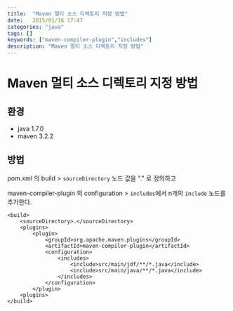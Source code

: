 ```yaml
---
title:  "Maven 멀티 소스 디렉토리 지정 방법"
date:   2015/01/16 17:47
categories: "java"
tags: []
keywords: ["maven-compiler-plugin","includes"]
description: "Maven 멀티 소스 디렉토리 지정 방법"
---
```


# Maven 멀티 소스 디렉토리 지정 방법

## 환경

- java 1.7.0
- maven 3.2.2

## 방법

pom.xml 의 build > `sourceDirectory` 노드 값을 "." 로 정의하고

maven-compiler-plugin 의 configuration > `includes`에서 n개의 `include` 노드를 추가한다.


```
<build>
    <sourceDirectory>.</sourceDirectory>
    <plugins>
        <plugin>
            <groupId>org.apache.maven.plugins</groupId>
            <artifactId>maven-compiler-plugin</artifactId>
            <configuration>
                <includes>
                    <include>src/main/jdf/**/*.java</include>
                    <include>src/main/java/**/*.java</include>
                </includes>
            </configuration>
        </plugin>
    <plugins>
</build>
```
